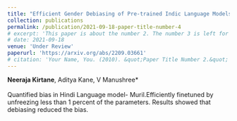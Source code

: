 ```yaml
---
title: "Efficient Gender Debiasing of Pre-trained Indic Language Models"
collection: publications
permalink: /publication/2021-09-18-paper-title-number-4
# excerpt: 'This paper is about the number 2. The number 3 is left for future work.'
# date: 2021-09-18
venue: 'Under Review'
paperurl: 'https://arxiv.org/abs/2209.03661'
# citation: 'Your Name, You. (2010). &quot;Paper Title Number 2.&quot; <i>Journal 1</i>. 1(2).'
---
```

**Neeraja Kirtane**, Aditya Kane, V Manushree*<br><br> Quantified bias in Hindi Language model- Muril.Efficiently finetuned by unfreezing less than 1 percent of the parameters. Results showed that debiasing reduced the bias.

<!-- Recommended citation: Your Name, You. (2010). "Paper Title Number 2." <i>Journal 1</i>. 1(2). -->